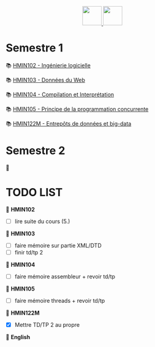<p align="center">
    <a target="_blank" href="https://cas.umontpellier.fr/cas/login?service=https://ent.umontpellier.fr/uPortal/Login" alt="logo umontpellier">
        <img src="https://upload.wikimedia.org/wikipedia/fr/2/2d/Logo_universit%C3%A9_montpellier.png" width="50" height="50">
    </a>
    <a target="_blank" href="https://docs.google.com/spreadsheets/d/1eKUHuJTLAcnAhlSPylrvMl5BK-BLR_lf9NE4Rw6imZo/edit#gid=753102638" alt="google sheet">
   	<img src="https://image.flaticon.com/icons/svg/281/281778.svg" width="50" height="50">
    </a>
</p>

# Semestre 1
:books: [HMIN102 - Ingénierie logicielle](https://github.com/DocAmaroo/M1Aigle/tree/master/HMIN102 "HMIN102 courses")

:books: [HMIN103 - Données du Web](https://github.com/DocAmaroo/M1Aigle/tree/master/HMIN103 "HMIN103 courses")

:books: [HMIN104 - Compilation et Interprétation](https://github.com/DocAmaroo/M1Aigle/tree/master/HMIN104 "HMIN104 courses")

:books: [HMIN105 - Principe de la programmation concurrente](https://github.com/DocAmaroo/M1Aigle/tree/master/HMIN105 "HMIN105 courses")

:books: [HMIN122M - Entrepôts de données et big-data](https://github.com/DocAmaroo/M1Aigle/tree/master/HMIN122M "HMIN122M courses")

# Semestre 2

:construction:


# TODO LIST

:triangular_flag_on_post: **HMIN102** 
- [ ] lire suite du cours (5.)

:triangular_flag_on_post: **HMIN103** 
- [ ] faire mémoire sur partie XML/DTD
- [ ] finir td/tp 2

:triangular_flag_on_post: **HMIN104** 
- [ ] faire mémoire assembleur + revoir td/tp

:triangular_flag_on_post: **HMIN105** 
- [ ] faire mémoire threads + revoir td/tp

:triangular_flag_on_post: **HMIN122M** 
- [X] Mettre TD/TP 2 au propre

:triangular_flag_on_post: **English** 